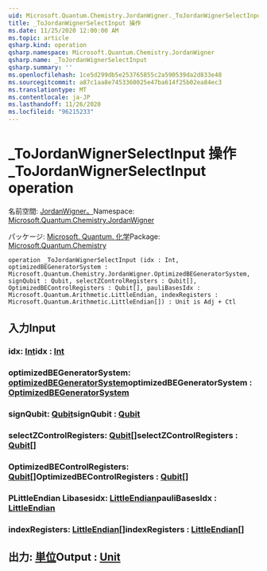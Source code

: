 ```yaml
---
uid: Microsoft.Quantum.Chemistry.JordanWigner._ToJordanWignerSelectInput
title: _ToJordanWignerSelectInput 操作
ms.date: 11/25/2020 12:00:00 AM
ms.topic: article
qsharp.kind: operation
qsharp.namespace: Microsoft.Quantum.Chemistry.JordanWigner
qsharp.name: _ToJordanWignerSelectInput
qsharp.summary: ''
ms.openlocfilehash: 1ce5d299db5e253765855c2a590539da2d833e48
ms.sourcegitcommit: a87c1aa8e7453360025e47ba614f25b02ea84ec3
ms.translationtype: MT
ms.contentlocale: ja-JP
ms.lasthandoff: 11/26/2020
ms.locfileid: "96215233"
---
```

# <a name="_tojordanwignerselectinput-operation"></a><span data-ttu-id="76f43-102">_ToJordanWignerSelectInput 操作</span><span class="sxs-lookup"><span data-stu-id="76f43-102">_ToJordanWignerSelectInput operation</span></span>

<span data-ttu-id="76f43-103">名前空間: [JordanWigner。](xref:Microsoft.Quantum.Chemistry.JordanWigner)</span><span class="sxs-lookup"><span data-stu-id="76f43-103">Namespace: [Microsoft.Quantum.Chemistry.JordanWigner](xref:Microsoft.Quantum.Chemistry.JordanWigner)</span></span>

<span data-ttu-id="76f43-104">パッケージ: [Microsoft. Quantum. 化学](https://nuget.org/packages/Microsoft.Quantum.Chemistry)</span><span class="sxs-lookup"><span data-stu-id="76f43-104">Package: [Microsoft.Quantum.Chemistry](https://nuget.org/packages/Microsoft.Quantum.Chemistry)</span></span>




```qsharp
operation _ToJordanWignerSelectInput (idx : Int, optimizedBEGeneratorSystem : Microsoft.Quantum.Chemistry.JordanWigner.OptimizedBEGeneratorSystem, signQubit : Qubit, selectZControlRegisters : Qubit[], OptimizedBEControlRegisters : Qubit[], pauliBasesIdx : Microsoft.Quantum.Arithmetic.LittleEndian, indexRegisters : Microsoft.Quantum.Arithmetic.LittleEndian[]) : Unit is Adj + Ctl
```


## <a name="input"></a><span data-ttu-id="76f43-105">入力</span><span class="sxs-lookup"><span data-stu-id="76f43-105">Input</span></span>

### <a name="idx--int"></a><span data-ttu-id="76f43-106">idx: [Int](xref:microsoft.quantum.lang-ref.int)</span><span class="sxs-lookup"><span data-stu-id="76f43-106">idx : [Int](xref:microsoft.quantum.lang-ref.int)</span></span>




### <a name="optimizedbegeneratorsystem--optimizedbegeneratorsystem"></a><span data-ttu-id="76f43-107">optimizedBEGeneratorSystem: [optimizedBEGeneratorSystem](xref:Microsoft.Quantum.Chemistry.JordanWigner.OptimizedBEGeneratorSystem)</span><span class="sxs-lookup"><span data-stu-id="76f43-107">optimizedBEGeneratorSystem : [OptimizedBEGeneratorSystem](xref:Microsoft.Quantum.Chemistry.JordanWigner.OptimizedBEGeneratorSystem)</span></span>




### <a name="signqubit--qubit"></a><span data-ttu-id="76f43-108">signQubit: [Qubit](xref:microsoft.quantum.lang-ref.qubit)</span><span class="sxs-lookup"><span data-stu-id="76f43-108">signQubit : [Qubit](xref:microsoft.quantum.lang-ref.qubit)</span></span>




### <a name="selectzcontrolregisters--qubit"></a><span data-ttu-id="76f43-109">selectZControlRegisters: [Qubit](xref:microsoft.quantum.lang-ref.qubit)[]</span><span class="sxs-lookup"><span data-stu-id="76f43-109">selectZControlRegisters : [Qubit](xref:microsoft.quantum.lang-ref.qubit)[]</span></span>




### <a name="optimizedbecontrolregisters--qubit"></a><span data-ttu-id="76f43-110">OptimizedBEControlRegisters: [Qubit](xref:microsoft.quantum.lang-ref.qubit)[]</span><span class="sxs-lookup"><span data-stu-id="76f43-110">OptimizedBEControlRegisters : [Qubit](xref:microsoft.quantum.lang-ref.qubit)[]</span></span>




### <a name="paulibasesidx--littleendian"></a><span data-ttu-id="76f43-111">PLittleEndian Libasesidx: [LittleEndian](xref:Microsoft.Quantum.Arithmetic.LittleEndian)</span><span class="sxs-lookup"><span data-stu-id="76f43-111">pauliBasesIdx : [LittleEndian](xref:Microsoft.Quantum.Arithmetic.LittleEndian)</span></span>




### <a name="indexregisters--littleendian"></a><span data-ttu-id="76f43-112">indexRegisters: [LittleEndian](xref:Microsoft.Quantum.Arithmetic.LittleEndian)[]</span><span class="sxs-lookup"><span data-stu-id="76f43-112">indexRegisters : [LittleEndian](xref:Microsoft.Quantum.Arithmetic.LittleEndian)[]</span></span>





## <a name="output--unit"></a><span data-ttu-id="76f43-113">出力: [単位](xref:microsoft.quantum.lang-ref.unit)</span><span class="sxs-lookup"><span data-stu-id="76f43-113">Output : [Unit](xref:microsoft.quantum.lang-ref.unit)</span></span>

